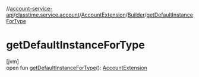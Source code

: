 //[account-service-api](../../../../index.md)/[classtime.service.account](../../index.md)/[AccountExtension](../index.md)/[Builder](index.md)/[getDefaultInstanceForType](get-default-instance-for-type.md)

# getDefaultInstanceForType

[jvm]\
open fun [getDefaultInstanceForType](get-default-instance-for-type.md)(): [AccountExtension](../index.md)
